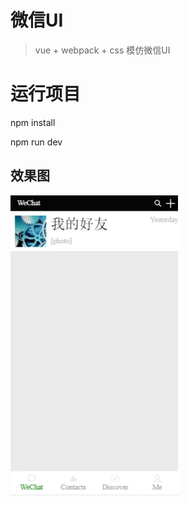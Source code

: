 # 微信UI


> vue + webpack + css 模仿微信UI

# 运行项目

npm install

npm run dev

## 效果图

![1](static/image/ui.gif)